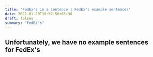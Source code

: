 ```yaml
---
title: "FedEx's in a sentence | FedEx's example sentences"
date: 2021-01-20T19:57:50+05:30
draft: falses
summary: "FedEx's"
---
```

## Unfortunately, we have no example sentences for FedEx's                 
